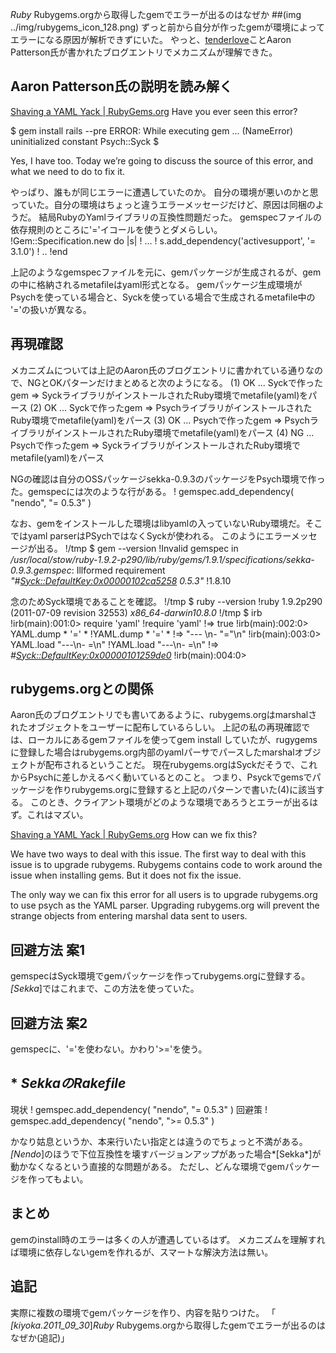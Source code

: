 *Ruby* Rubygems.orgから取得したgemでエラーが出るのはなぜか
##(img ../img/rubygems_icon_128.png)
ずっと前から自分が作ったgemが環境によってエラーになる原因が解析できずにいた。
やっと、[tenderlove](http://github.com/tenderlove)ことAaron Patterson氏が書かれたブログエントリでメカニズムが理解できた。

## Aaron Patterson氏の説明を読み解く
 [Shaving a YAML Yack | RubyGems.org](http://blog.rubygems.org/2011/08/31/shaving-the-yaml-yacc.html)
 Have you ever seen this error?
 
 $ gem install rails --pre
 ERROR:  While executing gem ... (NameError)
   uninitialized constant Psych::Syck
 $
 
 Yes, I have too. Today we’re going to discuss the source of this error, and what we
 need to do to fix it.

やっぱり、誰もが同じエラーに遭遇していたのか。
自分の環境が悪いのかと思っていた。自分の環境はちょっと違うエラーメッセージだけど、原因は同梱のようだ。
結局RubyのYamlライブラリの互換性問題だった。
gemspecファイルの依存規則のところに'='イコールを使うとダメらしい。
!Gem::Specification.new do |s|
!  ...
!  s.add_dependency('activesupport', '= 3.1.0')
!  ..
!end

上記のようなgemspecファイルを元に、gemパッケージが生成されるが、gemの中に格納されるmetafileはyaml形式となる。
gemパッケージ生成環境がPsychを使っている場合と、Syckを使っている場合で生成されるmetafile中の '='の扱いが異なる。

## 再現確認
メカニズムについては上記のAaron氏のブログエントリに書かれている通りなので、NGとOKパターンだけまとめると次のようになる。
 (1) OK ...   Syckで作ったgem =>  SyckライブラリがインストールされたRuby環境でmetafile(yaml)をパース
 (2) OK ...   Syckで作ったgem => PsychライブラリがインストールされたRuby環境でmetafile(yaml)をパース
 (3) OK ...  Psychで作ったgem => PsychライブラリがインストールされたRuby環境でmetafile(yaml)をパース
 (4) NG ...  Psychで作ったgem =>  SyckライブラリがインストールされたRuby環境でmetafile(yaml)をパース

NGの確認は自分のOSSパッケージsekka-0.9.3のパッケージをPsych環境で作った。gemspecには次のような行がある。
!  gemspec.add_dependency( "nendo", "= 0.5.3" )

なお、gemをインストールした環境はlibyamlの入っていないRuby環境だ。そこではyaml parserはPSychではなくSyckが使われる。
このようにエラーメッセージが出る。
!/tmp $ gem --version
!Invalid gemspec in */usr/local/stow/ruby-1.9.2-p290/lib/ruby/gems/1.9.1/specifications/sekka-0.9.3.gemspec*: Illformed requirement *"#<Syck::DefaultKey:0x00000102ca5258> 0.5.3"*
!1.8.10

念のためSyck環境であることを確認。
!/tmp $ ruby --version
!ruby 1.9.2p290 (2011-07-09 revision 32553) *x86_64-darwin10.8.0*
!/tmp $ irb
!irb(main):001:0> require 'yaml'
!require 'yaml'
!=> true
!irb(main):002:0> YAML.dump * '=' *
!YAML.dump * '=' *
!=> "--- \n- \"=\"\n"
!irb(main):003:0> YAML.load "---\n- =\n"
!YAML.load "---\n- =\n"
!=> *#<Syck::DefaultKey:0x00000101259de0>*
!irb(main):004:0> 

## rubygems.orgとの関係
Aaron氏のブログエントリでも書いてあるように、rubygems.orgはmarshalされたオブジェクトをユーザーに配布しているらしい。
上記の私の再現確認では、ローカルにあるgemファイルを使ってgem install していたが、rugygemsに登録した場合はrubygems.org内部のyamlパーサでパースしたmarshalオブジェクトが配布されるということだ。
現在rubygems.orgはSyckだそうで、これからPsychに差しかえるべく動いているとのこと。
つまり、Psyckでgemsでパッケージを作りrubygems.orgに登録すると上記のパターンで書いた(4)に該当する。
このとき、クライアント環境がどのような環境であろうとエラーが出るはず。これはマズい。

 [Shaving a YAML Yack | RubyGems.org](http://blog.rubygems.org/2011/08/31/shaving-the-yaml-yacc.html)
 How can we fix this?
 
 We have two ways to deal with this issue. The first way to deal with
 this issue is to upgrade rubygems. Rubygems contains code to work
 around the issue when installing gems. But it does not fix the issue.
 
 The only way we can fix this error for all users is to upgrade
 rubygems.org to use psych as the YAML parser. Upgrading rubygems.org
 will prevent the strange objects from entering marshal data sent to
 users.

## 回避方法 案1
gemspecはSyck環境でgemパッケージを作ってrubygems.orgに登録する。
*[Sekka*]ではこれまで、この方法を使っていた。

## 回避方法 案2
gemspecに、'='を使わない。かわり'>='を使う。

## * *SekkaのRakefile*
現状
!  gemspec.add_dependency( "nendo", "= 0.5.3" )
回避策
!  gemspec.add_dependency( "nendo", ">= 0.5.3" )

かなり姑息というか、本来行いたい指定とは違うのでちょっと不満がある。
*[Nendo*]のほうで下位互換性を壊すバージョンアップがあった場合*[Sekka*]が動かなくなるという直接的な問題がある。
ただし、どんな環境でgemパッケージを作ってもよい。

## まとめ
gemのinstall時のエラーは多くの人が遭遇しているはず。
メカニズムを理解すれば環境に依存しないgemを作れるが、スマートな解決方法は無い。

## 追記
実際に複数の環境でgemパッケージを作り、内容を貼りつけた。
「 *[kiyoka.2011_09_30*]*Ruby* Rubygems.orgから取得したgemでエラーが出るのはなぜか(追記)」
